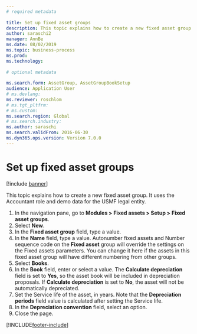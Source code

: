 ```yaml
--- 
# required metadata 
 
title: Set up fixed asset groups
description: This topic explains how to create a new fixed asset group. 
author: saraschi2
manager: AnnBe 
ms.date: 08/02/2019
ms.topic: business-process 
ms.prod:  
ms.technology:  
 
# optional metadata 
 
ms.search.form: AssetGroup, AssetGroupBookSetup   
audience: Application User 
# ms.devlang:  
ms.reviewer: roschlom
# ms.tgt_pltfrm:  
# ms.custom:  
ms.search.region: Global
# ms.search.industry: 
ms.author: saraschi
ms.search.validFrom: 2016-06-30 
ms.dyn365.ops.version: Version 7.0.0 
---
```

# Set up fixed asset groups

[!include [banner](../../includes/banner.md)]

This topic explains how to create a new fixed asset group. It uses the Accountant role and demo data for the USMF legal entity.

1. In the navigation pane, go to **Modules > Fixed assets > Setup > Fixed asset groups**.
2. Select **New**.
3. In the **Fixed asset group** field, type a value.
4. In the **Name** field, type a value. Autonumber fixed assets and Number sequence code on the **Fixed asset** group will override the settings on the Fixed assets parameters. You can change it here if the assets in this fixed asset group will have different numbering from other groups.  
5. Select **Books**.
6. In the **Book** field, enter or select a value. The **Calculate depreciation** field is set to **Yes**, so the asset book will be included in depreciation proposals. If **Calculate depreciation** is set to **No**, the asset will not be automatically depreciated.  
7. Set the Service life of the asset, in years. Note that the **Depreciation periods** field value is calculated after setting the Service life.  
8. In the **Depreciation convention** field, select an option.
9. Close the page.



[!INCLUDE[footer-include](../../../includes/footer-banner.md)]